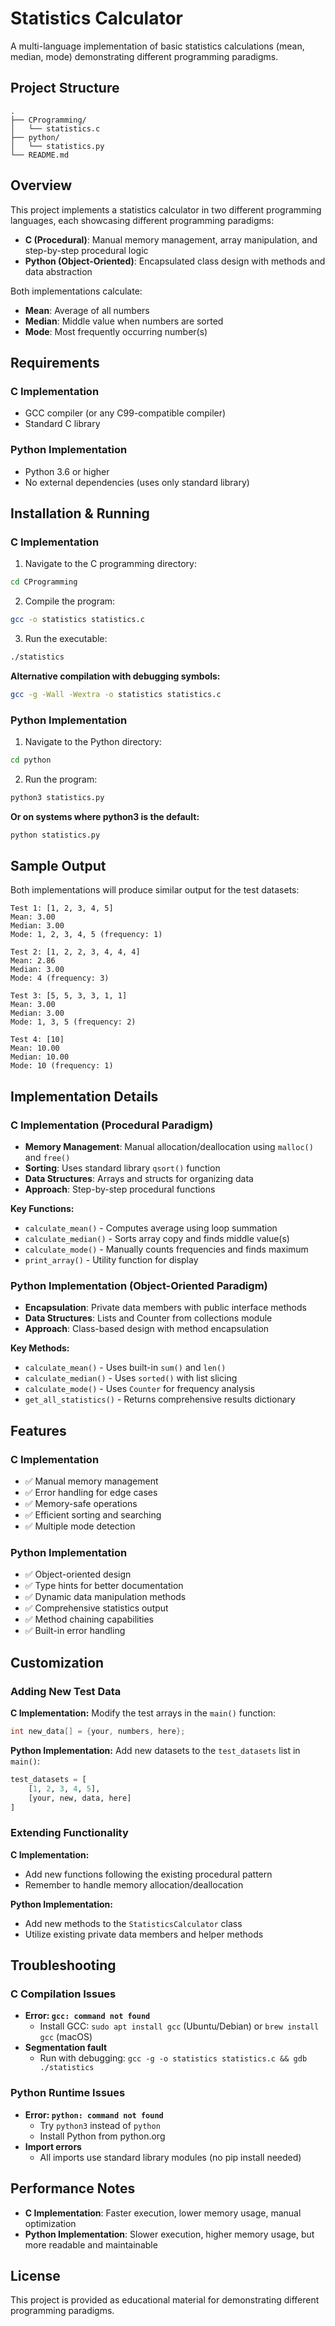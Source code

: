 # Statistics Calculator

A multi-language implementation of basic statistics calculations (mean, median, mode) demonstrating different programming paradigms.

## Project Structure

```
.
├── CProgramming/
│   └── statistics.c
├── python/
│   └── statistics.py
└── README.md
```

## Overview

This project implements a statistics calculator in two different programming languages, each showcasing different programming paradigms:

- **C (Procedural)**: Manual memory management, array manipulation, and step-by-step procedural logic
- **Python (Object-Oriented)**: Encapsulated class design with methods and data abstraction

Both implementations calculate:
- **Mean**: Average of all numbers
- **Median**: Middle value when numbers are sorted
- **Mode**: Most frequently occurring number(s)

## Requirements

### C Implementation
- GCC compiler (or any C99-compatible compiler)
- Standard C library

### Python Implementation  
- Python 3.6 or higher
- No external dependencies (uses only standard library)

## Installation & Running

### C Implementation

1. Navigate to the C programming directory:
```bash
cd CProgramming
```

2. Compile the program:
```bash
gcc -o statistics statistics.c
```

3. Run the executable:
```bash
./statistics
```

**Alternative compilation with debugging symbols:**
```bash
gcc -g -Wall -Wextra -o statistics statistics.c
```

### Python Implementation

1. Navigate to the Python directory:
```bash
cd python
```

2. Run the program:
```bash
python3 statistics.py
```

**Or on systems where python3 is the default:**
```bash
python statistics.py
```

## Sample Output

Both implementations will produce similar output for the test datasets:

```
Test 1: [1, 2, 3, 4, 5]
Mean: 3.00
Median: 3.00
Mode: 1, 2, 3, 4, 5 (frequency: 1)

Test 2: [1, 2, 2, 3, 4, 4, 4]
Mean: 2.86
Median: 3.00
Mode: 4 (frequency: 3)

Test 3: [5, 5, 3, 3, 1, 1]
Mean: 3.00
Median: 3.00
Mode: 1, 3, 5 (frequency: 2)

Test 4: [10]
Mean: 10.00
Median: 10.00
Mode: 10 (frequency: 1)
```

## Implementation Details

### C Implementation (Procedural Paradigm)
- **Memory Management**: Manual allocation/deallocation using `malloc()` and `free()`
- **Sorting**: Uses standard library `qsort()` function
- **Data Structures**: Arrays and structs for organizing data
- **Approach**: Step-by-step procedural functions

**Key Functions:**
- `calculate_mean()` - Computes average using loop summation
- `calculate_median()` - Sorts array copy and finds middle value(s)
- `calculate_mode()` - Manually counts frequencies and finds maximum
- `print_array()` - Utility function for display

### Python Implementation (Object-Oriented Paradigm)
- **Encapsulation**: Private data members with public interface methods
- **Data Structures**: Lists and Counter from collections module
- **Approach**: Class-based design with method encapsulation

**Key Methods:**
- `calculate_mean()` - Uses built-in `sum()` and `len()`
- `calculate_median()` - Uses `sorted()` with list slicing
- `calculate_mode()` - Uses `Counter` for frequency analysis
- `get_all_statistics()` - Returns comprehensive results dictionary

## Features

### C Implementation
- ✅ Manual memory management
- ✅ Error handling for edge cases
- ✅ Memory-safe operations
- ✅ Efficient sorting and searching
- ✅ Multiple mode detection

### Python Implementation
- ✅ Object-oriented design
- ✅ Type hints for better documentation
- ✅ Dynamic data manipulation methods
- ✅ Comprehensive statistics output
- ✅ Method chaining capabilities
- ✅ Built-in error handling

## Customization

### Adding New Test Data

**C Implementation:**
Modify the test arrays in the `main()` function:
```c
int new_data[] = {your, numbers, here};
```

**Python Implementation:**
Add new datasets to the `test_datasets` list in `main()`:
```python
test_datasets = [
    [1, 2, 3, 4, 5],
    [your, new, data, here]
]
```

### Extending Functionality

**C Implementation:**
- Add new functions following the existing procedural pattern
- Remember to handle memory allocation/deallocation

**Python Implementation:**
- Add new methods to the `StatisticsCalculator` class
- Utilize existing private data members and helper methods

## Troubleshooting

### C Compilation Issues
- **Error: `gcc: command not found`**
  - Install GCC: `sudo apt install gcc` (Ubuntu/Debian) or `brew install gcc` (macOS)
- **Segmentation fault**
  - Run with debugging: `gcc -g -o statistics statistics.c && gdb ./statistics`

### Python Runtime Issues
- **Error: `python: command not found`**
  - Try `python3` instead of `python`
  - Install Python from python.org
- **Import errors**
  - All imports use standard library modules (no pip install needed)

## Performance Notes

- **C Implementation**: Faster execution, lower memory usage, manual optimization
- **Python Implementation**: Slower execution, higher memory usage, but more readable and maintainable

## License

This project is provided as educational material for demonstrating different programming paradigms.